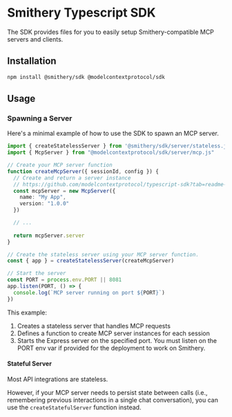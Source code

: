 # Smithery Typescript SDK

The SDK provides files for you to easily setup Smithery-compatible MCP servers and clients.

## Installation

```bash
npm install @smithery/sdk @modelcontextprotocol/sdk
```

## Usage

### Spawning a Server

Here's a minimal example of how to use the SDK to spawn an MCP server.

```typescript
import { createStatelessServer } from '@smithery/sdk/server/stateless.js'
import { McpServer } from "@modelcontextprotocol/sdk/server/mcp.js"

// Create your MCP server function
function createMcpServer({ sessionId, config }) {
  // Create and return a server instance
  // https://github.com/modelcontextprotocol/typescript-sdk?tab=readme-ov-file#core-concepts
  const mcpServer = new McpServer({
    name: "My App",
    version: "1.0.0"
  })

  // ...
  
  return mcpServer.server
}

// Create the stateless server using your MCP server function.
const { app } = createStatelessServer(createMcpServer)

// Start the server
const PORT = process.env.PORT || 8081
app.listen(PORT, () => {
  console.log(`MCP server running on port ${PORT}`)
})
```

This example:
1. Creates a stateless server that handles MCP requests
2. Defines a function to create MCP server instances for each session
3. Starts the Express server on the specified port. You must listen on the PORT env var if provided for the deployment to work on Smithery.

#### Stateful Server
Most API integrations are stateless.

However, if your MCP server needs to persist state between calls (i.e., remembering previous interactions in a single chat conversation), you can use the `createStatefulServer` function instead.